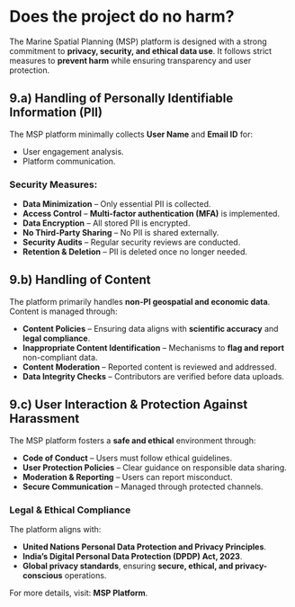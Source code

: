 # Does the project do no harm?

The Marine Spatial Planning (MSP) platform is designed with a strong commitment to **privacy, security, and ethical data use**. It follows strict measures to **prevent harm** while ensuring transparency and user protection.

## **9.a) Handling of Personally Identifiable Information (PII)**
The MSP platform minimally collects **User Name** and **Email ID** for:
- User engagement analysis.
- Platform communication.

### **Security Measures:**
- **Data Minimization** – Only essential PII is collected.
- **Access Control** – **Multi-factor authentication (MFA)** is implemented.
- **Data Encryption** – All stored PII is encrypted.
- **No Third-Party Sharing** – No PII is shared externally.
- **Security Audits** – Regular security reviews are conducted.
- **Retention & Deletion** – PII is deleted once no longer needed.

## **9.b) Handling of Content**
The platform primarily handles **non-PI geospatial and economic data**. Content is managed through:
- **Content Policies** – Ensuring data aligns with **scientific accuracy** and **legal compliance**.
- **Inappropriate Content Identification** – Mechanisms to **flag and report** non-compliant data.
- **Content Moderation** – Reported content is reviewed and addressed.
- **Data Integrity Checks** – Contributors are verified before data uploads.

## **9.c) User Interaction & Protection Against Harassment**
The MSP platform fosters a **safe and ethical** environment through:
- **Code of Conduct** – Users must follow ethical guidelines.
- **User Protection Policies** – Clear guidance on responsible data sharing.
- **Moderation & Reporting** – Users can report misconduct.
- **Secure Communication** – Managed through protected channels.

### **Legal & Ethical Compliance**
The platform aligns with:
- **United Nations Personal Data Protection and Privacy Principles**.
- **India’s Digital Personal Data Protection (DPDP) Act, 2023**.
- **Global privacy standards**, ensuring **secure, ethical, and privacy-conscious** operations.

For more details, visit: **MSP Platform**.